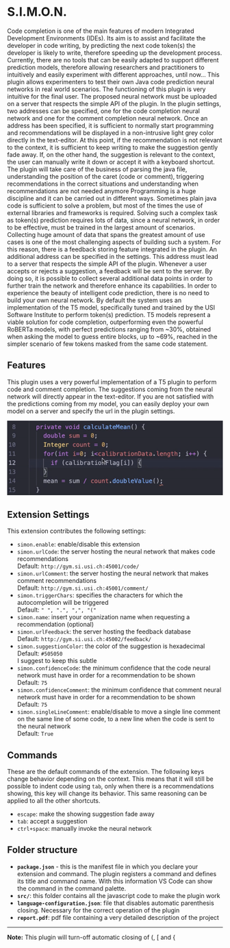 # S.I.M.O.N.

Code completion is one of the main features of modern Integrated Development Environments (IDEs). Its aim is to assist and facilitate the developer in code writing, by predicting the next code token(s) the developer is likely to write, therefore speeding up the development process. Currently, there are no tools that can be easily adapted to support different prediction models, therefore allowing researchers and practitioners to intuitively and easily experiment with different approaches, until now... This plugin allows experimenters to test their own Java code prediction neural networks in real world scenarios. The functioning of this plugin is very intuitive for the final user. The proposed neural network must be uploaded on a server that respects the simple API of the plugin. In the plugin settings, two addresses can be specified, one for the code completion neural network and one for the comment completion neural network. Once an address has been specified, it is sufficient to normally start programming and recommendations will be displayed in a non-intrusive light grey color directly in the text-editor. At this point, if the recommendation is not relevant to the context, it is sufficient to keep writing to make the suggestion gently fade away. If, on the other hand, the suggestion is relevant to the context, the user can manually write it down or accept it with a keyboard shortcut. The plugin will take care of the business of parsing the java file, understanding the position of the caret (code or comment), triggering recommendations in the correct situations and understanding when recommendations are not needed anymore
Programming is a huge discipline and it can be carried out in different ways. Sometimes plain java code is sufficient to solve a problem, but most of the times the use of external libraries and frameworks is required. Solving such a complex task as token(s) prediction requires lots of data, since a neural network, in order to be effective, must be trained in the largest amount of scenarios. Collecting huge amount of data that spans the greatest amount of use cases is one of the most challenging aspects of building such a system. For this reason, there is a feedback storing feature integrated in the plugin. An additional address can be specified in the settings. This address must lead to a server that respects the simple API of the plugin. Whenever a user accepts or rejects a suggestion, a feedback will be sent to the server. By doing so, it is possible to collect several additional data points in order to further train the network and therefore enhance its capabilities.
In order to experience the beauty of intelligent code prediction, there is no need to build your own neural network. By default the system uses an implementation of the T5 model, specifically tuned and trained by the USI Software Institute to perform token(s) prediction. T5 models represent a viable solution for code completion, outperforming even the powerful RoBERTa models, with perfect predictions ranging from ~30%, obtained when asking the model to guess entire blocks, up to ~69%, reached in the simpler scenario of few tokens masked from the same code statement.

## Features
This plugin uses a very powerful implementation of a T5 plugin to perform code and comment completion. The suggestions coming from the neural network will directly appear in the text-editor.
If you are not satisfied with the predictions coming from my model, you can easily deploy your own model on a server and specify the url in the plugin settings.

![A usage scenario of the plugin](./images/example.gif)


## Extension Settings
This extension contributes the following settings:

* `simon.enable`: enable/disable this extension
* `simon.urlCode`: the server hosting the neural network that makes code recommendations <br>
Default: `http://gym.si.usi.ch:45001/code/`
* `simon.urlComment`: the server hosting the neural network that makes comment recommendations <br>
Default: `http://gym.si.usi.ch:45001/comment/`
* `simon.triggerChars`: specifies the characters for which the autocompletion will be triggered <br>
Default: ` " ", ".", ",", "(" `
* `simon.name`: insert your organization name when requesting a recommendation (optional)
* `simon.urlFeedback`: the server hosting the feedback database <br>
Default: `http://gym.si.usi.ch:45002/feedback/`
* `simon.suggestionColor`: the color of the suggestion is hexadecimal <br>
Default: `#505050` <br>
I suggest to keep this subtle
* `simon.confidenceCode`: the minimum confidence that the code neural network must have in order for a recommendation to be shown <br>
Default: `75`
* `simon.confidenceComment`: the minimum confidence that comment neural network must have in order for a recommendation to be shown <br>
Default: `75`
* `simon.singleLineComment`: enable/disable to move a single line comment on the same line of some code, to a new line when the code is sent to the neural network <br>
Default: `True`

## Commands
These are the default commands of the extension. The following keys change behavior depending on the context. This means that it will still be possible to indent code using `tab`, only when there is a recommendations showing, this key will change its behavior. This same reasoning can be applied to all the other shortcuts.
* `escape`: make the showing suggestion fade away
* `tab`: accept a suggestion
* `ctrl+space`: manually invoke the neural network

## Folder structure

- **`package.json`** - this is the manifest file in which you declare your extension and command. The plugin registers a command and defines its title and command name. With this information VS Code can show the command in the command palette.
- **`src/`**: this folder contains all the javascript code to make the plugin work
- **`language-configuration.json`**: file that disables automatic parenthesis closing. Necessary for the correct operation of the plugin
- **`report.pdf`**: pdf file containing a very detailed description of the project

-----------------------------------------------------------------------------------------------------------

**Note:** This plugin will turn-off automatic closing of (, [ and {

